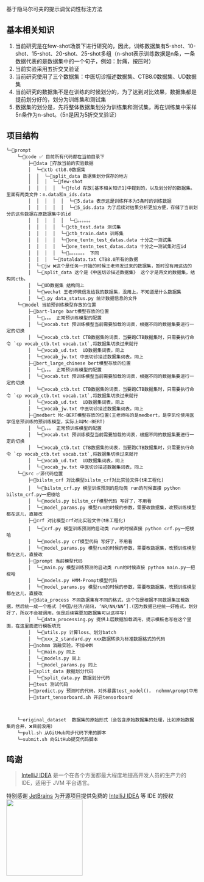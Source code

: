  基于隐马尔可夫的提示调优词性标注方法

## 基本相关知识

1. 当前研究是在few-shot场景下进行研究的，因此，训练数据集有5-shot、10-shot、15-shot、20-shot、25-shot多组（n-shot表示训练数据是n条，一条数据代表的是数据集中的一个句子，例如：肘痛，按压时）
2. 当前实验采用五折交叉验证
3. 当前研究使用了三个数据集：中医切诊描述数据集、CTB8.0数据集、UD数据集
4. 当前研究的数据集不是在训练的时候划分的，为了达到对比效果，数据集都是提前划分好的，划分为训练集和测试集
5. 数据集的划分是，先将整体数据集划分为训练集和测试集，再在训练集中采样5n条作为n-shot。（5n是因为5折交叉验证）

## 项目结构

```
└─📁prompt
    └─📁code ✅ 目前所有代码都在当前目录下
        ├─📁data 🧪存放当前的实验数据
        │  └─📁ctb ctb8.0数据集
        │  │  └─📁split_data 数据集划分保存的地方
        │  │  │  └─📁few-shot
        │  │  │  │  └─📁fold 存放[基本相关知识1]中提到的，以及划分好的数据集。里面有两类文件：n.data和n_ids.data
        │  │  │  │  │  └─📃5.data 表示这是训练样本为5条时的训练数据
        │  │  │  │  │  └─📃5_ids.data 为了后续对结果分析更加方便，存储了当前划分的这些数据在原数据集中的id
        │  │  │  │  │  └─📃。。。。。。
        │  │  │  │  └─📃ctb_test.data 测试集
        │  │  │  │  └─📃ctb_train.data 训练集
        │  │  │  │  └─📃one_tentn_test_datas.data 十分之一测试集
        │  │  │  │  └─📃one_tentn_test_datas.data 十分之一测试集对应id
        │  │  │  │  └─📃。。。。。。。 下同
        │  │  │  └─📃totaldata.txt CTB8.0所有的数据
        │  └─📁jw ❌这个是任务一开始的时候王老师发过来的数据集，暂时没有用这边的
        │  └─📁split_data 这个是《中医切诊描述数据集》 这个才是蒋文的数据集，结构同ctb。
        │  └─📁UD数据集 结构同上
        │  └─📁wechat 王老师微信发给我的数据集，没用上，不知道是什么数据集
        │  └─📃.py data_status.py 统计数据信息的文件
    └─📁model 当前预训练模型存放的位置
        ├─📁bart-large bart模型存放的位置
        │  └─📃。。。 正常预训练模型的配置
        │  └─📃vocab.txt 预训练模型当前需要加载的词表，根据不同的数据集要进行一定的切换
        │  └─📃vocab_ctb.txt CTB数据集的词表，当要跑CTB数据集时，只需要执行命令 `cp vocab_ctb.txt vocab.txt`,将数据集切换过来就行
        │  └─📃vocab_ud.txt  UD数据集词表，同上
        │  └─📃vocab_jw.txt 中医切诊描述数据集词表，同上
        ├─📁bert_large_chinese bert模型存放的位置
        │  └─📃。。。 正常预训练模型的配置
        │  └─📃vocab.txt 预训练模型当前需要加载的词表，根据不同的数据集要进行一定的切换
        │  └─📃vocab_ctb.txt CTB数据集的词表，当要跑CTB数据集时，只需要执行命令 `cp vocab_ctb.txt vocab.txt`,将数据集切换过来就行
        │  └─📃vocab_ud.txt  UD数据集词表，同上
        │  └─📃vocab_jw.txt 中医切诊描述数据集词表，同上
        ├─📁medbert Mc-BERT模型存放的位置(王老师叫的是medbert，是李凯伦使用医学信息预训练的预训练模型，实际上叫Mc-BERT)
        │  └─📃。。。 正常预训练模型的配置
        │  └─📃vocab.txt 预训练模型当前需要加载的词表，根据不同的数据集要进行一定的切换
        │  └─📃vocab_ctb.txt CTB数据集的词表，当要跑CTB数据集时，只需要执行命令 `cp vocab_ctb.txt vocab.txt`,将数据集切换过来就行
        │  └─📃vocab_ud.txt  UD数据集词表，同上
        │  └─📃vocab_jw.txt 中医切诊描述数据集词表，同上
    └─📁src ✅源代码位置
        ├─📁bilstm_crf 对比模型bilstm_crf对比实验文件(❗️未工程化)
        │  └─📃bilstm_crf.py 模型训练预测的启动类 run的时候直接 python bilstm_crf.py一把梭哈
        │  └─📃models.py bilstm_crf模型代码 写好了，不用看
        │  └─📃model_params.py 模型run的时候的参数，需要改数据集，改预训练模型都在这儿，直接改        
        ├─📁crf 对比模型crf对比实验文件(❗️未工程化)
        │  └─📃crf.py 模型训练预测的启动类 run的时候直接 python crf.py一把梭哈
        │  └─📃models.py crf模型代码 写好了，不用看
        │  └─📃model_params.py 模型run的时候的参数，需要改数据集，改预训练模型都在这儿，直接改        
        ├─📁prompt 当前模型代码
        │  └─📃main.py 模型训练预测的启动类 run的时候直接 python main.py一把梭哈
        │  └─📃models.py HMM-Prompt模型代码 
        │  └─📃model_params.py 模型run的时候的参数，需要改数据集，改预训练模型都在这儿，直接改
        ├─📁data_process 不同数据集有不同的格式，这个包是根据不同数据集加载数据，然后统一成一个格式 [中国/经济/简讯，‘NR/NN/NN’].(因为数据已经统一好格式，划分好了，所以不会被调用，但是后续需要加数据集可以这样写)
        │  └─📃data_processing.py 提供上层数据加载调用，提示模板也写在这个里面，在这里面进行模板填充
        │  └─📃utils.py 计算loss、划分batch
        │  └─📃xxx_2_standard.py xxx数据转换为标准数据格式的代码
        ├─📁nohmm 消融实验，不加HMM
        │  └─📃main.py 同上
        │  └─📃models.py 同上
        │  └─📃model_params.py 同上
        ├─📁split_data 数据划分代码
        │  └─📃split_data.py 数据划分代码
        ├─📁test 测试代码
        ├─📃predict.py 预测时的代码，对外暴露test_model()， nohmm\prompt中用
        ├─📃start_tensorboard.sh 开启tensorboard
        


    └─original_dataset  数据集的原始形式（会包含原始数据集的处理，比如原始数据集的合并，️❌目前没用）
    └─pull.sh 从GitHub同步代码下来的脚本
    └─submit.sh 向GitHub提交代码脚本     
```



## 鸣谢

> [IntelliJ IDEA](https://zh.wikipedia.org/zh-hans/IntelliJ_IDEA) 是一个在各个方面都最大程度地提高开发人员的生产力的 IDE，适用于 JVM 平台语言。

特别感谢 [JetBrains](https://www.jetbrains.com/) 为开源项目提供免费的 [IntelliJ IDEA](https://www.jetbrains.com/idea) 等 IDE 的授权  
[<img src="https://github.com/mamoe/mirai/raw/dev/.github/jetbrains-variant-3.png" width="200"/>](https://www.jetbrains.com)
